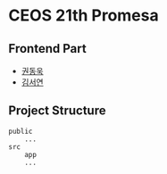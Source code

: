 # CEOS 21th Promesa

## Frontend Part

- [권동욱](https://github.com/KWONDU)
- [김서연](https://github.com/only1Ksy)

## Project Structure

    public
        ...
    src
        app
        ...
